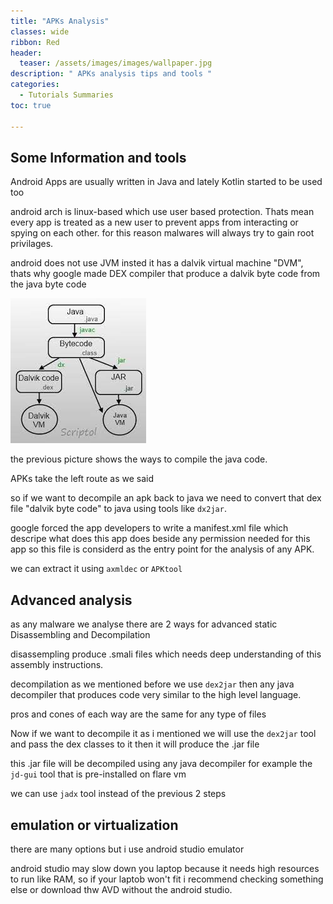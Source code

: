 ```yaml
---
title: "APKs Analysis"
classes: wide
ribbon: Red
header:
  teaser: /assets/images/images/wallpaper.jpg
description: " APKs analysis tips and tools "
categories:
  - Tutorials Summaries
toc: true

---
```

## Some Information and tools
Android Apps are usually written in Java and lately Kotlin started to be used too

android arch is linux-based which use user based protection. Thats mean every app is treated as a new user to prevent apps from interacting or spying on each other.
for this reason malwares will always try to gain root privilages.


android does not use JVM insted it has a dalvik virtual machine "DVM",
thats why google made DEX compiler that produce a dalvik byte code from the java byte code

![](dalvik.jpeg)

the previous picture shows the ways to compile the java code.

APKs take the left route as we said


so if we want to decompile an apk back to java we need to convert that dex file "dalvik byte code" to java using tools like `dx2jar`.

google forced the app developers to write a manifest.xml file which descripe what does this app does beside any permission needed for this app so this file is considerd as the entry point for the analysis of any APK.

we can extract it using `axmldec` or `APKtool`

## Advanced analysis

as any malware we analyse there are 2 ways for advanced static Disassembling and Decompilation

disassempling produce .smali files which needs deep understanding of this assembly instructions.

decompilation as we mentioned before we use `dex2jar` then any java decompiler that produces code very similar to the high level language.

pros and cones of each way are the same for any type of files

Now if we want to decompile it as i mentioned we will use the `dex2jar` tool and pass the dex classes to it then it will produce the .jar file

this .jar file will be decompiled using any java decompiler for example the `jd-gui` tool that is pre-installed on flare vm 

we can use `jadx` tool instead of the previous 2 steps

## emulation or virtualization

there are many options but i use android studio emulator

android studio may slow down you laptop because it needs high resources to run like RAM, so if your laptob won't fit i recommend checking something else or download thw AVD without the android studio.



